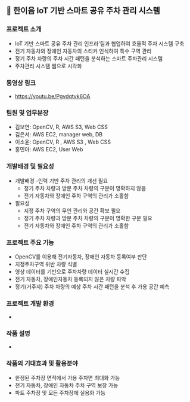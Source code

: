 ## 🚙 한이음 IoT 기반 스마트 공유 주차 관리 시스템
### 프로젝트 소개
- IoT 기반 스마트 공유 주차 관리 인프라'팀과 협업하여 효율적 주차 시스템 구축
- 전기 자동차와 장애인 자동차의 스티커 인식하여 특수 구역 관리
- 정기 주차 차량의 주차 시간 패턴을 분석하는 스마트 주차관리 시스템 
- 주차관리 시스템 웹으로 시각화
### 동영상 링크
  - https://youtu.be/Pgvdqtvk6OA
### 팀원 및 업무분장
  - 김보연: OpenCV, R, AWS S3, Web CSS
  - 김은서: AWS EC2, manager web, DB 
  - 이소윤: OpenCV, R , AWS S3 , Web CSS
  - 홍민아: AWS EC2, User Web
### 개발배경 및 필요성
- 개발배경
	-인력 기반 주차 관리의 개선 필요 
	- 정기 주차 차량과 방문 주차 차량의 구분이 명확하지 않음
	- 전기 자동차와 장애인 주차 구역의 관리가 소홀함
- 필요성
	- 지정 주차 구역의 무인 관리와 공간 확보 필요
	- 정기 주차 차량과 방문 주차 차량의 구분이 명확한 구분 필요
	- 전기 자동차와 장애인 주차 구역의 관리가 소홀함
### 프로젝트 주요 기능
 - OpenCV를 이용해 전기자동차, 장애인 자동차 등록여부 판단 
 - 지정주차구역 위반 차량 식별
 - 영상 데이터를 기반으로 주차차량 데이터 실시간 수집
 - 전기 자동차, 장애인자동차 등록되지 않은 차량 파악
 - 정기(거주자) 주차 차량의 예상 주차 시간 패턴을 분석 후 가용 공간 예측
### 프로젝트 개발 환경
-
### 작품 설명
- 
### 작품의 기대효과 및 활용분야
- 한정된 주차장 면적에서 가용 주차면 최대화 가능
- 전기 자동차, 장애인 자동차 주차 구역 보장 가능
- 파트 주차장 및 모든 주차장에 실용화 가능
